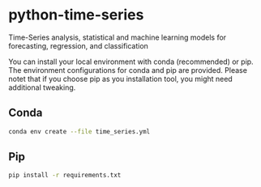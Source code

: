 # python-time-series
Time-Series analysis, statistical and machine learning models for forecasting, regression, and classification

You can install your local environment with conda (recommended) or pip. The environment configurations for conda and pip are provided. Please notet that if you choose pip as you installation tool, you might need additional tweaking.

## Conda
```bash
conda env create --file time_series.yml
```

## Pip
```bash
pip install -r requirements.txt
```
